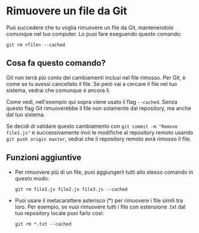 # Rimuovere un file da Git

Può succedere che tu voglia rimuovere un file da Git, mantenendolo comunque nel tuo computer. Lo puoi fare eseguendo questo comando:

``git rm <file> --cached``

## Cosa fa questo comando?

Git non terrà più conto dei cambiamenti inclusi nel file rimosso. Per Git, è come se tu avessi cancellato il file. Se però vai a cercare il file nel tuo sistema, vedrai che comunque è ancora lì. 

Come vedi, nell'esempio qui sopra viene usato il flag `--cached`. Senza questo flag Git rimuoverebbe il file non solamente dal repository, ma anche dal tuo sistema. 

Se decidi di validare questo cambiamento con `git commit -m "Remove file1.js"` e successivamente invii le modifiche al repository remoto usando `git push origin master`, vedrai che il repository remoto avrà rimosso il file. 

## Funzioni aggiuntive

- Per rimuovere più di un file, puoi aggiungerli tutti allo stesso comando in questo modo:

    `git rm file1.js file2.js file3.js --cached`

- Puoi usare il metacarattere asterisco (*) per rimuovere i file simili tra loro. Per esempio, se vuoi rimuovere tutti i file con estensione .txt dal tuo repository locale puoi farlo così:

    `git rm *.txt --cached`
